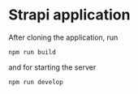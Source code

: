 # Strapi application

After cloning the application, run
```
npm run build
```
and for starting the server
```
npm run develop
```
